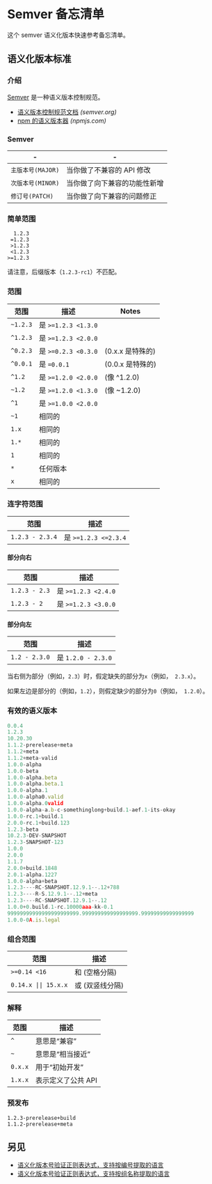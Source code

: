 Semver 备忘清单
===

这个 semver 语义化版本快速参考备忘清单。

语义化版本标准
----

### 介绍

[Semver](http://semver.org/) 是一种语义版本控制规范。

- [语义版本控制规范文档](http://semver.org/) _(semver.org)_
- [npm 的语义版本器](https://docs.npmjs.com/cli/v6/using-npm/semver) _(npmjs.com)_

### Semver

| -               | -                      |
|-----------------|------------------------|
| `主版本号(MAJOR)` | 当你做了不兼容的 API 修改 |
| `次版本号(MINOR)` | 当你做了向下兼容的功能性新增 |
| `修订号(PATCH)` | 当你做了向下兼容的问题修正 |

### 简单范围

```
  1.2.3
 =1.2.3
 >1.2.3
 <1.2.3
>=1.2.3
```

请注意，后缀版本（`1.2.3-rc1`）不匹配。

### 范围
<!--rehype:wrap-class=row-span-3-->

| 范围    | 描述         | Notes             |
| ---      | ---                 | ---               |
| `~1.2.3` | 是 `>=1.2.3 <1.3.0` |                    |
| `^1.2.3` | 是 `>=1.2.3 <2.0.0` |                    |
| `^0.2.3` | 是 `>=0.2.3 <0.3.0` | (0.x.x 是特殊的) |
| `^0.0.1` | 是  `=0.0.1`        | (0.0.x 是特殊的) |
| `^1.2`   | 是 `>=1.2.0 <2.0.0` | (像 ^1.2.0)        |
| `~1.2`   | 是 `>=1.2.0 <1.3.0` | (像 ~1.2.0)        |
| `^1`     | 是 `>=1.0.0 <2.0.0` |                    |
| `~1`     | 相同的               |                    |
| `1.x`    | 相同的               |                    |
| `1.*`    | 相同的               |                    |
| `1`      | 相同的               |                    |
| `*`      | 任何版本             |                    |
| `x`      | 相同的               |                    |
<!--rehype:className=shortcuts-->

### 连字符范围

| 范围               | 描述           |
| ---                | ---                   |
| `1.2.3 - 2.3.4`    | 是 `>=1.2.3 <=2.3.4`  |
<!--rehype:className=shortcuts show-header-->

#### 部分向右

| 范围            | 描述 |
| ---             | --- |
| `1.2.3 - 2.3`   | 是 `>=1.2.3 <2.4.0`   |
| `1.2.3 - 2`     | 是 `>=1.2.3 <3.0.0`   |
<!--rehype:className=shortcuts-->

#### 部分向左

| 范围           | 描述           |
| ---            | ---                   |
| `1.2 - 2.3.0`  | 是 `1.2.0 - 2.3.0`    |
<!--rehype:className=shortcuts-->

当右侧为部分（例如，`2.3`）时，假定缺失的部分为`x`（例如，` 2.3.x`）。

如果左边是部分的（例如，`1.2`），则假定缺少的部分为`0`（例如，` 1.2.0`）。

### 有效的语义版本
<!--rehype:wrap-class=row-span-4-->

```js
0.0.4
1.2.3
10.20.30
1.1.2-prerelease+meta
1.1.2+meta
1.1.2+meta-valid
1.0.0-alpha
1.0.0-beta
1.0.0-alpha.beta
1.0.0-alpha.beta.1
1.0.0-alpha.1
1.0.0-alpha0.valid
1.0.0-alpha.0valid
1.0.0-alpha-a.b-c-somethinglong+build.1-aef.1-its-okay
1.0.0-rc.1+build.1
2.0.0-rc.1+build.123
1.2.3-beta
10.2.3-DEV-SNAPSHOT
1.2.3-SNAPSHOT-123
1.0.0
2.0.0
1.1.7
2.0.0+build.1848
2.0.1-alpha.1227
1.0.0-alpha+beta
1.2.3----RC-SNAPSHOT.12.9.1--.12+788
1.2.3----R-S.12.9.1--.12+meta
1.2.3----RC-SNAPSHOT.12.9.1--.12
1.0.0+0.build.1-rc.10000aaa-kk-0.1
99999999999999999999999.999999999999999999.99999999999999999
1.0.0-0A.is.legal
```

### 组合范围

| 范围                | 描述                  |
| ---                | ---                   |
| `>=0.14 <16`       | 和 (空格分隔) |
| `0.14.x \|\| 15.x.x` | 或 (双竖线分隔)   |
<!--rehype:className=shortcuts show-header-->

### 解释
<!--rehype:wrap-class=row-span-2-->

| 范围              | 描述           |
| ---                | ---          |
| `^`     | 意思是“兼容”     |
| `~`     | 意思是“相当接近”     |
| `0.x.x` | 用于“初始开发”     |
| `1.x.x` | 表示定义了公共 API     |
<!--rehype:className=shortcuts-->

### 预发布

```
1.2.3-prerelease+build
1.1.2-prerelease+meta
```


另见
----

- [语义化版本号验证正则表达式，支持按编号提取的语言](https://regex101.com/r/vkijKf/1/)
- [语义化版本号验证正则表达式，支持按组名称提取的语言](https://regex101.com/r/Ly7O1x/3/)